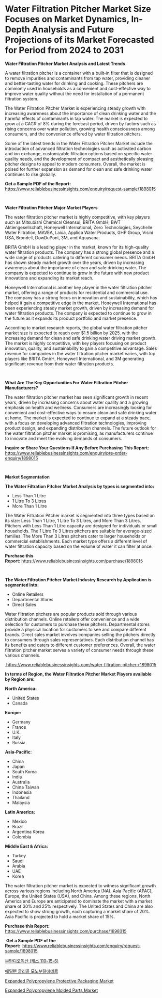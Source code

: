 <p><h1>Water Filtration Pitcher Market Size Focuses on Market Dynamics, In-Depth Analysis and Future Projections of its Market Forecasted for Period from 2024 to 2031</h1></p><p><strong>Water Filtration Pitcher Market Analysis and Latest Trends</strong></p>
<p><p>A water filtration pitcher is a container with a built-in filter that is designed to remove impurities and contaminants from tap water, providing cleaner and better-tasting water for drinking and cooking. These pitchers are commonly used in households as a convenient and cost-effective way to improve water quality without the need for installation of a permanent filtration system.</p><p>The Water Filtration Pitcher Market is experiencing steady growth with increasing awareness about the importance of clean drinking water and the harmful effects of contaminants in tap water. The market is expected to grow at a CAGR of 8% during the forecast period, driven by factors such as rising concerns over water pollution, growing health consciousness among consumers, and the convenience offered by water filtration pitchers.</p><p>Some of the latest trends in the Water Filtration Pitcher Market include the introduction of advanced filtration technologies such as activated carbon and ion exchange, customizable filtration options based on specific water quality needs, and the development of compact and aesthetically pleasing pitcher designs to appeal to modern consumers. Overall, the market is poised for further expansion as demand for clean and safe drinking water continues to rise globally.</p></p>
<p><strong>Get a Sample PDF of the Report:&nbsp;</strong> <a href="https://www.reliablebusinessinsights.com/enquiry/request-sample/1898015">https://www.reliablebusinessinsights.com/enquiry/request-sample/1898015</a></p>
<p>&nbsp;</p>
<p><strong>Water Filtration Pitcher Major Market Players</strong></p>
<p><p>The water filtration pitcher market is highly competitive, with key players such as Mitsubishi Chemical Cleansui, BRITA GmbH, BWT Aktiengesellschaft, Honeywell International, Zero Technologies, Seychelle Water Filtration, MAVEA, Laica, Applica Water Products, GHP Group, Visini USA, Brondell, DowDuPont, 3M, and Aquasana. </p><p>BRITA GmbH is a leading player in the market, known for its high-quality water filtration products. The company has a strong global presence and a wide range of products catering to different consumer needs. BRITA GmbH has shown steady market growth over the years, driven by increasing awareness about the importance of clean and safe drinking water. The company is expected to continue to grow in the future with new product innovations and expanding its market reach.</p><p>Honeywell International is another key player in the water filtration pitcher market, offering a range of products for residential and commercial use. The company has a strong focus on innovation and sustainability, which has helped it gain a competitive edge in the market. Honeywell International has been experiencing steady market growth, driven by increasing demand for water filtration products. The company is expected to continue to grow in the future as it expands its product portfolio and market presence.</p><p>According to market research reports, the global water filtration pitcher market size is expected to reach over $1.5 billion by 2025, with the increasing demand for clean and safe drinking water driving market growth. The market is highly competitive, with key players focusing on product innovation, quality, and sustainability to gain a competitive advantage. Sales revenue for companies in the water filtration pitcher market varies, with top players like BRITA GmbH, Honeywell International, and 3M generating significant revenue from their water filtration products.</p></p>
<p>&nbsp;</p>
<p><strong>What Are The Key Opportunities For Water Filtration Pitcher Manufacturers?</strong></p>
<p><p>The water filtration pitcher market has seen significant growth in recent years, driven by increasing concerns about water quality and a growing emphasis on health and wellness. Consumers are increasingly looking for convenient and cost-effective ways to ensure clean and safe drinking water at home. The market is expected to continue to expand at a steady pace, with a focus on developing advanced filtration technologies, improving product design, and expanding distribution channels. The future outlook for the water filtration pitcher market is promising, as manufacturers continue to innovate and meet the evolving demands of consumers.</p></p>
<p><strong>Inquire or Share Your Questions If Any Before Purchasing This Report:</strong> <a href="https://www.reliablebusinessinsights.com/enquiry/pre-order-enquiry/1898015">https://www.reliablebusinessinsights.com/enquiry/pre-order-enquiry/1898015</a></p>
<p>&nbsp;</p>
<p><strong>Market Segmentation</strong></p>
<p><strong>The Water Filtration Pitcher Market Analysis by types is segmented into:</strong></p>
<p><ul><li>Less Than 1 Litre</li><li>1 Litre To 3 Litres</li><li>More Than 1 Litre</li></ul></p>
<p><p>The Water Filtration Pitcher market is segmented into three types based on its size: Less Than 1 Litre, 1 Litre To 3 Litres, and More Than 3 Litres. Pitchers with Less Than 1 Litre capacity are designed for individuals or small households. The 1 Litre To 3 Litres pitchers are suitable for average-sized families. The More Than 3 Litres pitchers cater to larger households or commercial establishments. Each market type offers a different level of water filtration capacity based on the volume of water it can filter at once.</p></p>
<p><strong>Purchase this Report:&nbsp;</strong><a href="https://www.reliablebusinessinsights.com/purchase/1898015">https://www.reliablebusinessinsights.com/purchase/1898015</a></p>
<p>&nbsp;</p>
<p><strong>The Water Filtration Pitcher Market Industry Research by Application is segmented into:</strong></p>
<p><ul><li>Online Retailers</li><li>Departmental Stores</li><li>Direct Sales</li></ul></p>
<p><p>Water filtration pitchers are popular products sold through various distribution channels. Online retailers offer convenience and a wide selection for customers to purchase these pitchers. Departmental stores provide a physical location for customers to see and compare different brands. Direct sales market involves companies selling the pitchers directly to consumers through sales representatives. Each distribution channel has its benefits and caters to different customer preferences. Overall, the water filtration pitcher market serves a variety of consumer needs through these various channels.</p></p>
<p><a href="https://www.reliablebusinessinsights.com/water-filtration-pitcher-r1898015">&nbsp;https://www.reliablebusinessinsights.com/water-filtration-pitcher-r1898015</a></p>
<p><strong>In terms of Region, the Water Filtration Pitcher Market Players available by Region are:</strong></p>
<p>
    <p> <strong> North America: </strong>
        <ul>
            <li>United States</li>
            <li>Canada</li>
        </ul>
        </p> 
    <p> <strong> Europe: </strong>
        <ul>
            <li>Germany</li>
            <li>France</li>
            <li>U.K.</li>
            <li>Italy</li>
            <li>Russia</li>
        </ul>
        </p> 
    <p> <strong> Asia-Pacific: </strong>
        <ul>
            <li>China</li>
            <li>Japan</li>
            <li>South Korea</li>
            <li>India</li>
            <li>Australia</li>
            <li>China Taiwan</li>
            <li>Indonesia</li>
            <li>Thailand</li>
            <li>Malaysia</li>
        </ul>
        </p> 
    <p> <strong> Latin America: </strong>
        <ul>
            <li>Mexico</li>
            <li>Brazil</li>
            <li>Argentina Korea</li>
            <li>Colombia</li>
        </ul>
        </p> 
    <p> <strong> Middle East & Africa: </strong>
        <ul>
            <li>Turkey</li>
            <li>Saudi</li>
            <li>Arabia</li>
            <li>UAE</li>
            <li>Korea</li>
        </ul>
    </p>
    </p>
<p><p>The water filtration pitcher market is expected to witness significant growth across various regions including North America (NA), Asia Pacific (APAC), Europe, the United States (USA), and China. Among these regions, North America and Europe are anticipated to dominate the market with a market share of 30% and 25% respectively. The United States and China are also expected to show strong growth, each capturing a market share of 20%. Asia Pacific is projected to hold a market share of 15%.</p></p>
<p><strong>Purchase this Report: </strong><a href="https://www.reliablebusinessinsights.com/purchase/1898015">https://www.reliablebusinessinsights.com/purchase/1898015</a></p>
<p>&nbsp;<strong>Get a Sample PDF of the Report:&nbsp;&nbsp;</strong><a href="https://www.reliablebusinessinsights.com/enquiry/request-sample/1898015">https://www.reliablebusinessinsights.com/enquiry/request-sample/1898015</a></p>
<p><strong></strong></p>
<p><p><a href="https://github.com/wallacBahrtyinger567686/Market-Research-Report-List-2/blob/main/2117169146598.md">부탄디오익산 (캐스 110-15-6)</a></p><p><a href="https://github.com/WilburKihn5676/Market-Research-Report-List-2/blob/main/4067373146597.md">에틸렌 글리콜 모노부틸에테르</a></p><p><a href="https://github.com/NaomieConner2023/Market-Research-Report-List-1/blob/main/expanded-polypropylene-protective-packaging-market.md">Expanded Polypropylene Protective Packaging Market</a></p><p><a href="https://github.com/iprahimabdulrahmman/Market-Research-Report-List-1/blob/main/expanded-polypropylene-molded-parts-market.md">Expanded Polypropylene Molded Parts Market</a></p></p>